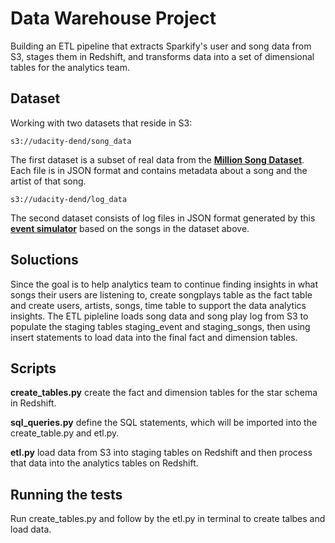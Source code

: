 # Data Warehouse Project

Building an ETL pipeline that extracts Sparkify's user and song data from S3, stages them in Redshift, and transforms data into a set of dimensional tables for the analytics team.

## Dataset 

Working with two datasets that reside in S3:
```
s3://udacity-dend/song_data
```
The first dataset is a subset of real data from the  **[Million Song Dataset](https://labrosa.ee.columbia.edu/millionsong/)**. Each file is in JSON format and contains metadata about a song and the artist of that song. 

```
s3://udacity-dend/log_data
```
The second dataset consists of log files in JSON format generated by this **[event simulator](https://github.com/Interana/eventsim)** based on the songs in the dataset above. 


## Soluctions

Since the goal is to help analytics team to continue finding insights in what songs their users are listening to, create songplays table as the fact table and create users, artists, songs, time table to support the data analytics insights. The ETL pipleline loads song data and song play log from S3 to populate the staging tables staging_event and staging_songs, then using insert statements to load data into the final fact and dimension tables.


## Scripts

**create_tables.py** create the fact and dimension tables for the star schema in Redshift.

**sql_queries.py** define the SQL statements, which will be imported into the create_table.py and etl.py.

**etl.py** load data from S3 into staging tables on Redshift and then process that data into the analytics tables on Redshift.


## Running the tests

Run create_tables.py and follow by the etl.py in terminal to create talbes and load data.
